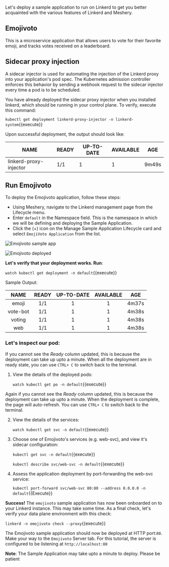 Let's deploy a sample application to run on Linkerd to get you better acquainted with the various features of Linkerd and Meshery.

## Emojivoto 

This is a microservice application that allows users to vote for their favorite emoji, and tracks votes received on a leaderboard. 

## Sidecar proxy injection

A sidecar injector is used for automating the injection of the Linkerd proxy into your application's pod spec. The Kubernetes admission controller enforces this behavior by sending a webhook request to the sidecar injector every time a pod is to be scheduled.

You have already deployed the sidecar proxy injector when you installed linkerd, which should be running in your control plane. To verify, execute this command:

`kubectl get deployment linkerd-proxy-injector -n linkerd-system`{{execute}}

Upon successful deployment, the output should look like:

|NAME                   | READY | UP-TO-DATE | AVAILABLE |  AGE  |
|-----------------------|-------|------------|-----------|-------|
|linkerd-proxy-injector |  1/1  |      1     |     1     | 9m49s |


## Run Emojivoto

To deploy the Emojivoto application, follow these steps:
 
 - Using Meshery, navigate to the Linkerd management page from the Lifecycle menu.
 - Enter `default` in the Namespace field. This is the namespace in which we will be defining and deploying the Sample Application.
 - Click the (+) icon on the Manage Sample Application Lifecycle card and select `EmojiVoto Application` from the list.

 ![Emojivoto sample app](./assets/linkerd-sample-app.png)

 ![Emojivoto deployed](./assets/emojivoto-dep.png)


**Let's verify that your deployment works. Run**:

`watch kubectl get deployment -n default`{{execute}} 

Sample Output: 

|   NAME   | READY | UP-TO-DATE | AVAILABLE |  AGE  |
|:--------:|:-----:|:----------:|:---------:|:-----:|
|   emoji  |  1/1  |      1     |     1     | 4m37s |
| vote-bot |  1/1  |      1     |     1     | 4m38s |
|  voting  |  1/1  |      1     |     1     | 4m38s |
|   web    |  1/1  |      1     |     1     | 4m38s |

### Let's inspect our pod:
If you cannot see the *Ready* column updated, this is because the deployment can take up upto a minute. When all the deployment are in ready state, you can use `CTRL+ C` to switch back to the terminal.

1. View the details of the deployed pods:

    `watch kubectl get po -n default`{{execute}} 

Again if you cannot see the *Ready* column updated, this is because the deployment can take up upto a minute. When the deployment is complete, the page will auto-refresh. You can use `CTRL+ C` to switch back to the terminal.

2. View the details of the services:

    `watch kubectl get svc -n default`{{execute}} 

3. Choose one of Emojivoto's services (e.g. web-svc), and view it's sidecar configuration:

    `kubectl get svc -n default`{{execute}}

    `kubectl describe svc/web-svc -n default`{{execute}}

4. Assess the application deployment by port-forwarding the web-svc service:

    `kubectl port-forward svc/web-svc 80:80 --address 0.0.0.0 -n default`{{Execute}}

**Success!**
The `emojivoto` sample application has now been onboarded on to your Linkerd instance. This may take some time. As a final check, let's verify your data plane environment with this check:

`linkerd -n emojivoto check --proxy`{{execute}}

The Emojivoto sample application should now be deployed at HTTP port:`80`. Make your way to the `Emojivoto` Server tab. For this tutorial, the server is configured to be listening at `http://localhost:80`

**Note**: The Sample Application may take upto a minute to deploy. Please be patient


